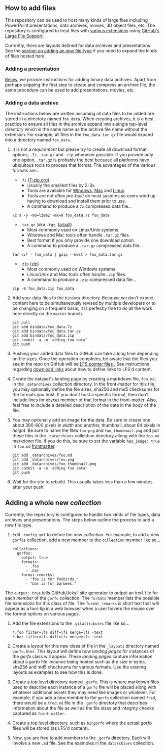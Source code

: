 ## How to add files

This repository can be used to host many kinds of large files including
PowerPoint presentations, data archives, movies, 3D object files, etc.
The repository is configured to treat files with
[various extensions](https://raw.githubusercontent.com/visit-dav/largedata/master/.gitattributes)
using
[GitHub's Large File Support](https://help.github.com/en/github/managing-large-files/about-git-large-file-storage).

Currently, there are layouts defined for data archives and presentations. See
the [section on adding an new file type](#how-to-add-new-collections) if you
need to expand the kinds of files hosted here. 

### Adding a presentation

[Below](#adding-a-data-archive), we provide instructions for adding binary
data archives. Apart from perhaps skipping the first step to create and
compress an archive file, the same procedure can be used to add presentations,
movies, etc.

### Adding a data archive

The instructions below are written assuming all data files to be added are stored
in a directory named `foo_data`. When creating archives, it is a best practice to
ensure all files in the archive expand into a single top-level directory which is
the same name as the archive file name without the extension. For example, all
files in the `foo_data.tar.gz` file would expand into a directory named `foo_data.`

1. It is not a *requirement* but please try to create all download format options,
`.7z`, `.tar.gz` and `.zip` whenever possible. If you provide only one option, `.tar.gz`
is probably the best because all platforms have ubiquitous tools to process that
format. The advantages of the various formats are...
   * `.7z` ([7-zip.org](https://www.7-zip.org/download.html))
     * Usually the smallest files by 2-3x.
     * Tools are available for [Windows](https://www.7-zip.org/download.html),
       [Mac](https://apps.apple.com/us/app/the-unarchiver/id425424353) and
       [Linux](https://www.7-zip.org/download.html).
     * Tools are not often *pre-built* on most systems so users wind up
       having to download and install them prior to use.
     * A command to produce a `7z` compressed data file...

   ```
   7z a -y -m0=lzma2 -mx=9 foo_data.7z foo_data
   ```
   * `.tar.gz` (aka `.tgz`, [tarball](https://en.wikipedia.org/wiki/Tar_(computing)))
     * Most commonly used on Linux/Unix systems.
     * Windows and Mac tools often handle `.tar.gz` files.
     * Best format if you only provide one download option.
     * A command to produce a `.tar.gz` compressed data file...

   ```
   tar cvf - foo_data | gzip --best > foo_data.tar.gz
   ```
   * `.zip` ([zip](https://en.wikipedia.org/wiki/Zip_(file_format)))
     * Most commonly used on Windows systems.
     * Linux/Unix and Mac tools often handle `.zip` files.
     * A command to produce a `.zip` compressed data file...

   ```
   zip -9 foo_data.zip foo_data 
   ```

1. Add your data files to the `bindata` directory. Because we don't expect content here
to be simultaneously revised by multiple developers or to be changing on a frequent basis,
it is perfectly fine to do all the work here directly on the `master` branch.
   ```
   git pull
   git add bindata/foo_data.7z
   git add bindata/foo_data.tar.gz
   git add bindata/foo_data.zip
   git commit -a -m 'adding foo data'
   git push
   ```
1. Pushing your added data files to GitHub can take a long time depending on file
sizes. Once the operation completes, be aware that the files you see in the repo
on GitHub will be
[LFS *pointer* files ](https://help.github.com/en/github/managing-large-files/about-git-large-file-storage#pointer-file-format).
See instructions regarding [download links](about-download-links.md) about how
to define links to LFS'd content.
1. Create the dataset's landing page by creating a markdown file, `foo.md`, in the
`_datarchives` *collection* directory. In the
front-matter for this file, you may optionally define the file sizes, sha256 and md5
checksums for the formats you host. If you don't host a specific format,
then don't include lines for `nbytes` member of that format in the front-matter.
Also, feel free to include a detailed description of the data in the *body* of the file.
1. You may optionally add an image for the data. Be sure to create one about 300-600
pixels in *width* and another, thumbnail, about 64 pixels in *height*. Be sure to
name the files `foo.png` and `foo_thumbnail.png` and put these files in the
`_datarchives` collection directory allong with the `foo.md` markdown file. If you do
this, be sure to set the variable `has_image: true` in `foo.md`
[frontmatter](https://jekyllrb.com/docs/front-matter/).
   ```
   git add _datarchives/foo.md
   git add _datarchives/foo.png
   git add _datarchives/foo_thumbnail.png
   git commit -a -m 'adding foo data'
   git push
   ```
1. Wait for the site to rebuild. This usually takes less than a few minutes after
your push.

## Adding a whole new *collection*

Currently, the repository is configured to handle two kinds of file types,
data archives and presentations. The steps below outline the process to add
a new file type.

1. Edit `_config.yml` to define the new *collection*. For example, to add
a new `gorfos` collection, add a new member to the `collection` member like
so...

   ```
   collections:
     gorfos:
       output: true
       formats:
         - .foo
         - .bar
       format_remarks:
         - "foo is for foobirds."
         - "bar is for barbees."
   ```

The `output: true` tells GitHub/Jekyll site generator to *output* an
`html` file for each *member* of the `gorfo` collection. The `formats`
member lists the possible file extensions for this class of file.
The `format_remarks` is short text that will appear as a tool-tip in
a web browser when a user hovers the mouse over the format options
on various pages.
1. Add the file extensions to the `.gitattributes` file like so...

   ```
   *.foo filter=lfs diff=lfs merge=lfs -text
   *.bar filter=lfs diff=lfs merge=lfs -text
   ```

1. Create a *layout* for this new class of file in the `_layouts` directory
named `gorfo.html`. This layout will define how *landing pages* for instances
of the *gorfo* class will appear. These *landing pages* capture information
about a *gorfo* file instance being hosted such as the size in bytes, sha256
and md5 checksums for various formats. Use the existing layouts as examples
to see how this is done.
1. Create a top level directory named `_gorfo`. This is where markdown
files used to describe each instance of a `gorfo` file will be placed
along with whatever additional assets they may need like images or
whatever. For example, if you add a new member to the `gorfo` collection
named `fred`, there would be a `fred.md` file in the `_gorfo` directory
that describes information about the file as well as the file sizes
and integrity checks captured as `front-matter`.
1. Create a top level directory, such as `bingorfo` where the actual *gorfo*
files will be stored (as LFS'd content).
1. Now, you are free to add members to the `_gorfo` directory. Each
will involve a new `.md` file. See the examples in the `datarchives`
collection.
